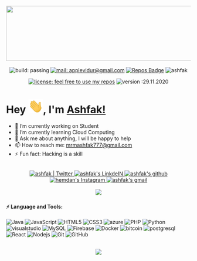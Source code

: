 <p align="center">

  <img src="https://pa1.narvii.com/6440/7e010685cc0671e4be430186ab5678c4d81bbeb8_hq.gif" width="2100" height="150">
  
</p>
<div align="center">

![build: passing](https://img.shields.io/badge/build-passing-success)
[![mail: applevidur@gmail.com](https://img.shields.io/badge/mail-mrmashfak777%20at%20gmail%20dot%20com-red)](mailto://mrmashfak777@gmail.com)
[![Repos Badge](https://badges.pufler.dev/repos/ashfak777)](https://badges.pufler.dev)
<img src="https://komarev.com/ghpvc/?username=ashfak777&label=Profile%20views&color=0e75b6&style=flat" alt="ashfak" />

[![license: feel free to use my repos](https://img.shields.io/badge/license-feel%20free%20to%20use%20my%20repos-success)](https://github.com/ashfak777)
![version :29.11.2020](https://img.shields.io/badge/version-29.11.2020-informational)

</div>

# Hey <img src="https://github.com/AbdallahHemdan/AbdallahHemdan/blob/master/wave.gif" width="40px">, I'm [Ashfak!](https://github.com/ashfak777) 

- 🔭 I’m currently working on Student
- 🌱 I’m currently learning Cloud Computing
- 💬 Ask me about anything, I will be happy to help
- 📫 How to reach me: mrmashfak777@gmail.com
- ⚡ Fun fact: Hacking is a skill

</br>

<div align="center">

<a href="https://twitter.com/Mohamed12069471?s=09">
  <img alt="ashfak | Twitter" width="35px" src="https://image.flaticon.com/icons/svg/2111/2111703.svg" draggable="false" />
</a>
<a href="https://www.linkedin.com/in/mohammed-ashfak-335723138/">
  <img alt="ashfak's LinkdeIN" width="35px" src="https://image.flaticon.com/icons/svg/2111/2111465.svg" draggable="false" />
</a>
<a href="https://github.com/ashfak777">
  <img alt="ashfak's github" width="35px" src="https://image.flaticon.com/icons/svg/2111/2111432.svg" draggable="false" />
</a>
<a href="https://www.instagram.com/ashfak777_/">
  <img alt="hemdan's Instagram" width="35px" src="https://image.flaticon.com/icons/svg/2111/2111421.svg" draggable="false" />
</a>
<a href="mailto:mrmashfak777@gmail.com">
  <img alt="ashfak's gmail" width="35px" src="https://image.flaticon.com/icons/svg/732/732200.svg" draggable="false" />
</a>


</div>
<br>
<div align="center">
  
  <a href="https://github.com/ashfak777" target="_blank">
    <img src="https://img.shields.io/github/followers/ashfak777?label=Follow%20Me&style=social"/>
  </a>

</div>
     
#### ⚡ Language and Tools:


![Java](https://img.shields.io/badge/-Java-007396?style=flat-square&logo=java)
![JavaScript](https://img.shields.io/badge/-JavaScript-black?style=flat-square&logo=javascript)
![HTML5](https://img.shields.io/badge/-HTML5-E34F26?style=flat-square&logo=html5&logoColor=white)
![CSS3](https://img.shields.io/badge/-CSS3-1572B6?style=flat-square&logo=css3)
![azure](https://badgen.net/badge/icon/azure?icon=azure&label)
![PHP](https://img.shields.io/badge/-PHP-787CB5?style=flat-square&logo=PHP&logoColor=black)
![Python](https://img.shields.io/badge/-Python-ffff47?style=flat-square&logo=python)
![visualstudio](https://badgen.net/badge/icon/visualstudio?icon=visualstudio&label)
![MySQL](https://img.shields.io/badge/-MySQL-4479A1?style=flat-square&logo=mysql&logoColor=white)
![Firebase](https://img.shields.io/badge/Firebase-FFCA28?style=flat-square&logo=firebase&logoColor=white)
![Docker](https://img.shields.io/badge/-Docker-2496ED?style=flat-square&logo=docker&logoColor=white)
![bitcoin](https://badgen.net/badge/icon/bitcoin?icon=bitcoin&label)
![postgresql](https://badgen.net/badge/icon/postgresql?icon=postgresql&label)
![React](https://img.shields.io/badge/-React.js-black?style=flat-square&logo=react&logoColor=Crayola)
![Nodejs](https://img.shields.io/badge/-Nodejs-339933?style=flat-square&logo=Node.js&logoColor=white)
![Git](https://img.shields.io/badge/-Git-black?style=flat-square&logo=git)
![GitHub](https://img.shields.io/badge/-GitHub-181717?style=flat-square&logo=github) 

<br>
<div align="center">
  <img src="https://i.pinimg.com/originals/4c/14/02/4c14021095fd20edc900e2e9b91d318e.gif" width="70px">
</div>



